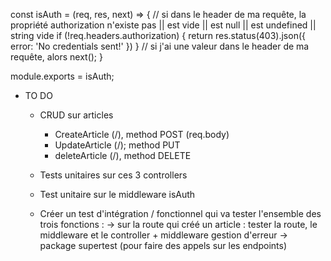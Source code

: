 const isAuth = (req, res, next) => { 
    // si dans le header de ma requête, la propriété authorization n'existe pas || est vide || est null || est undefined || string vide
    if (!req.headers.authorization) {
        return res.status(403).json({ error: 'No credentials sent!' })
    }
    // si j'ai une valeur dans le header de ma requête, alors 
    next();
}

module.exports = isAuth;

- TO DO 

    - CRUD sur articles 
        - CreateArticle (/), method POST (req.body)
        - UpdateArticle (/); method PUT
        - deleteArticle (/), method DELETE

    - Tests unitaires sur ces 3 controllers 

    - Test unitaire sur le middleware isAuth

    - Créer un test d'intégration / fonctionnel qui va tester l'ensemble des trois fonctions : 
        -> sur la route qui créé un article : tester la route, le middleware et le controller + middleware gestion d'erreur
        -> package supertest (pour faire des appels sur les endpoints)